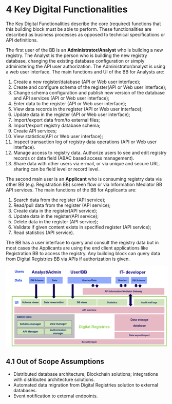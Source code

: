 # 4  Key Digital Functionalities



The Key Digital Functionalities describe the core (required) functions that this building block must be able to perform. These functionalities are described as business processes as opposed to technical specifications or API definitions.&#x20;

The first user of the BB is an **Administrator/Analyst** who is building a new registry.  The Analyst is the person who is building the new registry database, changing the existing database configuration or simply administering the API user authorization. The Administrator/analyst is using a web user interface. The main functions and UI of the BB for Analysts are:&#x20;

1. Create a new register/database (API or Web user interface);
2. Create and configure schema of the register(API or Web user interface);&#x20;
3. Change schema configuration and publish new version of the database and API services (API or Web user interface);
4. Enter data to the register (API or Web user interface);
5. View data records in the register (API or Web user interface);
6. Update data in the register (API or Web user interface);&#x20;
7. Import/export data from/to external files;
8. Import/export registry database schema;
9. Create  API services;&#x20;
10. View statistics(API or Web user interface);
11. Inspect transaction log of registry data operations (API or Web user interface).
12. Manage access to registry data. Authorize users to see and edit registry records or data field (ABAC based access management).&#x20;
13. Share data with other users via e-mail, or via unique and secure URL. sharing can be field level or record level.

The second main user is an **Applicant** who is consuming registry data via other BB (e.g. Registration BB) screen flow or via Information Mediator BB API services. The main functions of the BB for Applicants are:&#x20;

1. Search data from the register (API service);
2. Read/pull data from the register (API service);
3. Create data in the register(API service);
4. Update data in the register(API service);
5. Delete data in the register (API service);
6. Validate if given content exists in specified register (API service);  &#x20;
7. Read statistics (API service).

The BB has a user interface to query and consult the registry data but in most cases the Applicants are using the end client applications like Registration BB to access the registry. Any building block can query data from Digital Registries BB via APIs if authorization is given.

![Digital registries functional components](<../../.gitbook/assets/image3 (1) (1).png>)

## 4.1 Out of Scope Assumptions

* Distributed database architecture; Blockchain solutions; integrations with distributed architecture solutions.&#x20;
* Automated data migration from Digital Registries solution to external databases.
* Event notification to external endpoints.  &#x20;

